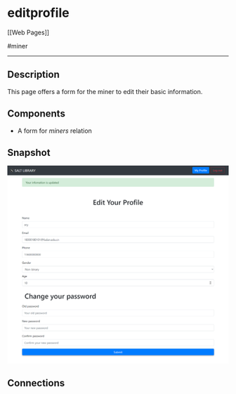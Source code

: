 # editprofile

[[Web Pages]]

#miner

---

## Description

This page offers a form for the miner to edit their basic information.

## Components

* A form for *miners* relation

## Snapshot

![](img/editprofile.png)

## Connections
